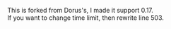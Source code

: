 This is forked from Dorus's, I made it support 0.17.  
If you want to change time limit, then rewrite line 503.  
